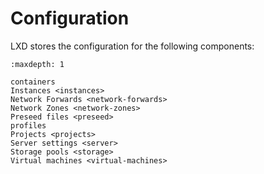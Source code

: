 # Configuration
LXD stores the configuration for the following components:

```{toctree}
:maxdepth: 1

containers
Instances <instances>
Network Forwards <network-forwards>
Network Zones <network-zones>
Preseed files <preseed>
profiles
Projects <projects>
Server settings <server>
Storage pools <storage>
Virtual machines <virtual-machines>
```
